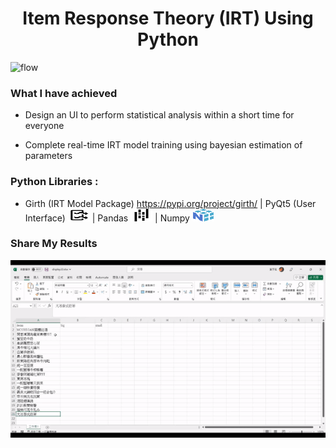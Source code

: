 <h1 align="center"> Item Response Theory (IRT) Using Python </h1>

<img src="https://github.com/OuOLeaf/Testing_Equalization/blob/main/readme-gif/IRT_demo.gif" alt = "flow"/>

### What I have achieved

- Design an UI to perform statistical analysis within a short time for everyone 

- Complete real-time IRT model training using bayesian estimation of parameters


### Python Libraries : 
- Girth (IRT Model Package) https://pypi.org/project/girth/ |
  PyQt5 (User Interface) <img src="https://github.com/OuOLeaf/2-Miilion-Invoice-Data-Analysis/blob/main/readme-svg/multiprocess.svg" alt = "multiprocess" width="35" height="20"/> | 
  Pandas  <img src="https://github.com/OuOLeaf/2-Miilion-Invoice-Data-Analysis/blob/main/readme-svg/pandas.svg" alt = "pandas" width="35" height="20"/>
  | Numpy <img src="https://github.com/OuOLeaf/2-Miilion-Invoice-Data-Analysis/blob/main/readme-svg/numpy.svg" alt = "numpy" width="35" height="20"/>

### Share My Results

 <img src="https://github.com/OuOLeaf/2-Miilion-Invoice-Data-Analysis/blob/main/readme-gif/invoice_classify.gif" alt = "flow"/>


